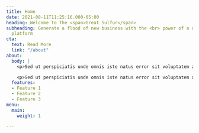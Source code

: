 ```yaml
---
title: Home
date: 2021-08-11T11:25:16.000-05:00
heading: Welcome To The <span>Great Sulfur</span>
subheading: Generate a flood of new business with the <br> power of a digital media
  platform
cta:
  text: Read More
  link: "/about"
about:
  body: |
    <p>Sed ut perspiciatis unde omnis iste natus error sit voluptatem accusantium doloremque laudantium, totam rem aperiam, eaque ipsa quae ab illo inventore veritatis et quasi architecto beatae vitae dicta sunt explicabo. Sed ut perspiciatis unde omnis iste natus error sit voluptatem accusantium doloremque laudantium, totam rem aperiam, eaque ipsa quae ab illo inventore veritatis et quasi. Sed ut perspiciatis unde omnis iste natus error sit voluptatem accusantium doloremque laudantium, totam rem aperiam, eaque ipsa quae ab illo inventore veritatis et quasi.</p>

    <p>Sed ut perspiciatis unde omnis iste natus error sit voluptatem accusantium doloremque laudantium, totam rem aperiam, eaque ipsa quae ab illo inventore veritatis et quasi architecto beatae vitae dicta sunt explicabo.</p>
  features:
  - Feature 1
  - Feature 2
  - Feature 3
menu:
  main:
    weight: 1

---
```

